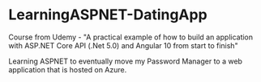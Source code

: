 # LearningASPNET-DatingApp

Course from Udemy - "A practical example of how to build an application with ASP.NET Core API (.Net 5.0) and Angular 10 from start to finish"

Learning ASPNET to eventually move my Password Manager to a web application that is hosted on Azure.
